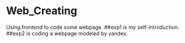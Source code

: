 # Web_Creating
Using frontend to code some webpage.
##exp1 is my self-introduction.
##exp2 is coding a webpage modeled by yandex. 
